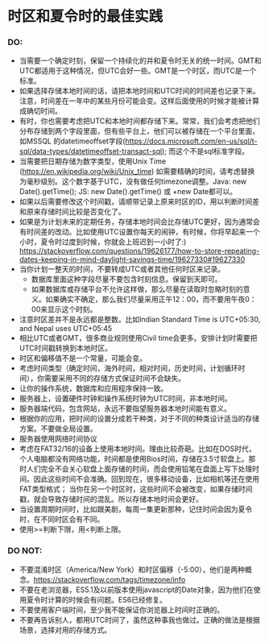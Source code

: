 # 时区和夏令时的最佳实践

### DO:
- 当需要一个确定时刻，保留一个持续化的并和夏令时无关的统一时间。GMT和UTC都适用于这种情况，但UTC会好一些。GMT是一个时区，而UTC是一个标准。
- 如果选择存储本地时间的话，请把本地时间和UTC时间的时间差也记录下来。注意，时间差在一年中的某些月份可能会变。这样后面使用的时候才能被计算成确切时间。
- 有时，你也需要考虑把UTC和本地时间都存储下来。常常，我们会考虑把他们分布存储到两个字段里面，但有些平台上，他们可以被存储在一个平台里面，如MSSQL 的datetimeoffset字段(https://docs.microsoft.com/en-us/sql/t-sql/data-types/datetimeoffset-transact-sql); 而这个不是sql标准字段。
- 当需要把日期存储为数字类型，使用Unix Time (https://en.wikipedia.org/wiki/Unix_time) 如需要精确的时间，请考虑替换为毫秒级别。这个数字基于UTC，没有做任何timezone调整。Java: new Date().getTime(); JS: new Date().getTime() 或 +new Date都可以。
- 如果以后需要修改这个时间戳，请顺带记录上原来时区的ID，用以判断时间差和原来存储时间比较是否变化了。
- 如果是为计划未来的定期任务，存储本地时间会比存储UTC更好，因为通常会有时间差的改动。比如使用UTC设置你每天的闹钟，有时候，你将早起来一个小时，夏令时过度到时候，你就会上班迟到一小时了:) https://stackoverflow.com/questions/19626177/how-to-store-repeating-dates-keeping-in-mind-daylight-savings-time/19627330#19627330
- 当你计划一整天的时间，不要转成UTC或者其他任何时区来记录。
    - 数据库里面这种字段尽量不要包含时刻信息。保留到天即可。
    - 如果数据库或存储平台不允许这样做，那么尽量在读取时忽略时刻的意义。如果确实不确定，那么我们尽量采用正午12：00，而不要用午夜0：00来显示这个时刻。
- 注意时区差并不是永远都是整数。比如Indian Standard Time is UTC+05:30, and Nepal uses UTC+05:45
- 相比UTC或者GMT，很多商业规则使用Civil time会更多。安排计划时需要把UTC时间戳转换到本地时区。
- 时区和偏移值不是一个常量，可能会变。
- 考虑时间类型（确定时间，海外时间，相对时间，历史时间，计划循环时间），你需要采用不同的存储方式保证时间不会缺失。
- 让你的操作系统，数据库和应用程序保持一致。
- 服务器上，设置硬件时钟和操作系统时钟为UTC时间，非本地时间。
- 服务器端代码，包含网站，永远不要指望服务器本地时间能有意义。
- 根据你的应用，把时间的设置分成若干种类，对于不同的种类设计适当的存储方案。不要做全局设置。
- 服务器使用网络时间协议
- 考虑在FAT32/16的设备上使用本地时间。理由比较奇葩。比如在DOS时代，个人电脑都没有网络功能，时间都是使用Bios时间，存储在3.5寸软盘上。那时人们完全不会关心软盘上面存储的时间，而会使用铅笔在盘面上写下处理时间。因此这些时间不会准确。回到现在，很多移动设备，比如相机等还在使用FAT类型格式； 当你在另一个时区时，这些时间不会被改变，如果存储时间戳，就会导致存储时间的混乱。所以存储本地时间会更好。
- 当设置周期时间时，比如跟美剧，每周一集更新那种，记住时间会因为夏令时，在不同时区会有不同。
- 使用>=判断下限，用<判断上限。

### DO NOT:
- 不要混淆时区（America/New York）和时区偏移（-5:00），他们是两种概念。https://stackoverflow.com/tags/timezone/info
- 不要在老浏览器，ES5.1及以前版本使用javascript的Date对象，因为他们在使用夏令时计算的时候会有问题。ES6已经修复。
- 不要使用客户端时间，至少我不能保证你浏览器上时间时正确的。
- 不要再告诉别人，都用UTC时间了，虽然这种事我也做过。正确的做法是根据场景，选择对用的存储方式。
